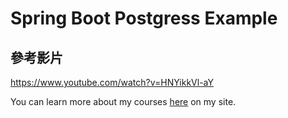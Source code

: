 # Spring Boot Postgress Example

## 參考影片
https://www.youtube.com/watch?v=HNYikkVl-aY

You can learn more about my courses [here](http://courses.springframework.guru/courses/) on my site.